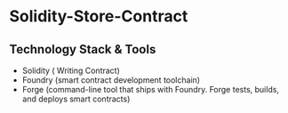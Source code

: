 # Solidity-Store-Contract

## Technology Stack & Tools
 - Solidity ( Writing Contract)
 - Foundry (smart contract development toolchain)
 - Forge (command-line tool that ships with Foundry. Forge tests, builds, and deploys smart contracts)
